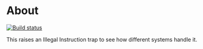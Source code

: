 # About

[![Build status](https://github.com/rgl/raise-illegal-instruction/workflows/Build/badge.svg)](https://github.com/rgl/raise-illegal-instruction/actions?query=workflow%3ABuild)

This raises an Illegal Instruction trap to see how different systems handle it.